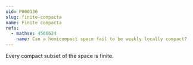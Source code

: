 ```yaml
---
uid: P000136
slug: finite-compacta
name: Finite compacta
refs:
  - mathse: 4566624
    name: Can a hemicompact space fail to be weakly locally compact?
---
```


Every compact subset of the space is finite.
